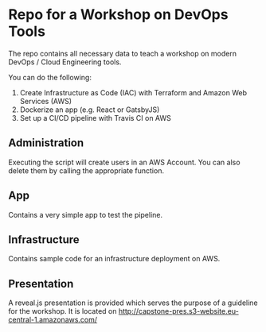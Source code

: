 # Repo for a Workshop on DevOps Tools

The repo contains all necessary data to teach a workshop on modern DevOps / Cloud Engineering tools.

You can do the following:

1. Create Infrastructure as Code (IAC) with Terraform and Amazon Web Services (AWS)
2. Dockerize an app (e.g. React or GatsbyJS)
3. Set up a CI/CD pipeline with Travis CI on AWS

## Administration

Executing the script will create users in an AWS Account. You can also delete them by calling the appropriate function.

## App

Contains a very simple app to test the pipeline.

## Infrastructure

Contains sample code for an infrastructure deployment on AWS.

## Presentation

A reveal.js presentation is provided which serves the purpose of a guideline for the workshop. It is located on http://capstone-pres.s3-website.eu-central-1.amazonaws.com/
